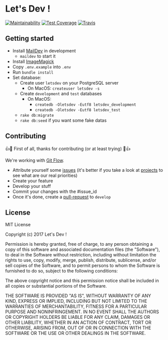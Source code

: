 # Let's Dev !

[![Maintainability](https://api.codeclimate.com/v1/badges/89d2c7e31c02cdce0df8/maintainability)](https://codeclimate.com/github/Lets-Dev/lets-dev/maintainability) [![Test Coverage](https://api.codeclimate.com/v1/badges/89d2c7e31c02cdce0df8/test_coverage)](https://codeclimate.com/github/Lets-Dev/lets-dev/test_coverage) [![Travis](https://img.shields.io/travis/Lets-Dev/lets-dev.svg)](https://travis-ci.org/Lets-Dev/lets-dev)

## Getting started

- Install [MailDev](http://danfarrelly.nyc/MailDev/) in development
    - `maildev` to start it
- Install [ImageMagick](https://github.com/thoughtbot/paperclip#image-processor)
- Copy `.env.example` into `.env`
- Run `bundle install`
- Set database:
    - Create user `letsdev` on your PostgreSQL server
        - On MacOS: `createuser letsdev -s`
    - Create `development` and `test` databases
        - On MacOS: 
            - `createdb -Oletsdev -Eutf8 letsdev_development`
            - `createdb -Oletsdev -Eutf8 letsdev_test`
    - `rake db:migrate`
    - `rake db:seed` if you want some fake datas
    
## Contributing

:+1::tada: First of all, thanks for contributing (or at least trying) :tada::+1:

We're working with [Git Flow](https://danielkummer.github.io/git-flow-cheatsheet/).

- Attribute yourself some [issues](https://github.com/Lets-Dev/lets-dev/issues) (it's better if you take a look at [projects](https://github.com/Lets-Dev/lets-dev/projects) to see what are our real priorities)
- Create your feature
- Develop your stuff
- Commit your changes with the #issue_id 
- Once it's done, create a [pull-request](https://github.com/Lets-Dev/lets-dev/pulls) to `develop`

## License

MIT License

Copyright (c) 2017 Let's Dev !

Permission is hereby granted, free of charge, to any person obtaining a copy
of this software and associated documentation files (the "Software"), to deal
in the Software without restriction, including without limitation the rights
to use, copy, modify, merge, publish, distribute, sublicense, and/or sell
copies of the Software, and to permit persons to whom the Software is
furnished to do so, subject to the following conditions:

The above copyright notice and this permission notice shall be included in all
copies or substantial portions of the Software.

THE SOFTWARE IS PROVIDED "AS IS", WITHOUT WARRANTY OF ANY KIND, EXPRESS OR
IMPLIED, INCLUDING BUT NOT LIMITED TO THE WARRANTIES OF MERCHANTABILITY,
FITNESS FOR A PARTICULAR PURPOSE AND NONINFRINGEMENT. IN NO EVENT SHALL THE
AUTHORS OR COPYRIGHT HOLDERS BE LIABLE FOR ANY CLAIM, DAMAGES OR OTHER
LIABILITY, WHETHER IN AN ACTION OF CONTRACT, TORT OR OTHERWISE, ARISING FROM,
OUT OF OR IN CONNECTION WITH THE SOFTWARE OR THE USE OR OTHER DEALINGS IN THE
SOFTWARE.
